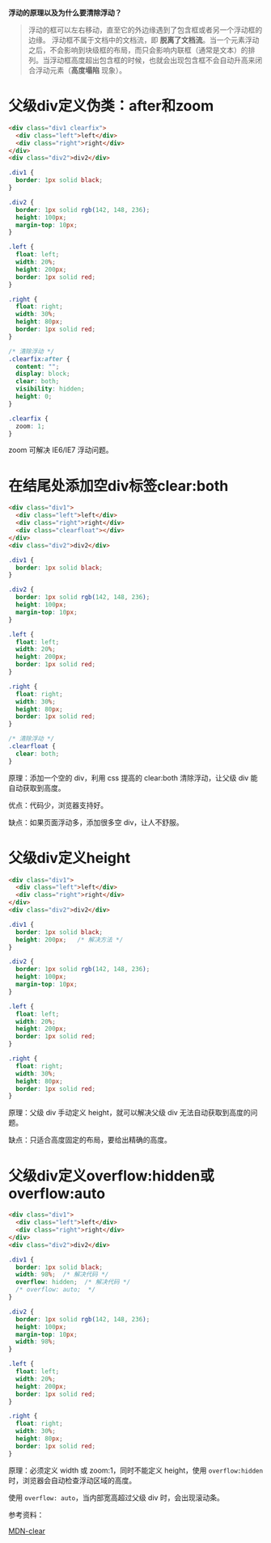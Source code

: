 **浮动的原理以及为什么要清除浮动？**

> 浮动的框可以左右移动，直至它的外边缘遇到了包含框或者另一个浮动框的边缘。
> 浮动框不属于文档中的文档流，即 **脱离了文档流**。当一个元素浮动之后，不会影响到块级框的布局，而只会影响内联框（通常是文本）的排列。当浮动框高度超出包含框的时候，也就会出现包含框不会自动升高来闭合浮动元素（**高度塌陷** 现象）。

# 父级div定义伪类：after和zoom

```html
<div class="div1 clearfix">
  <div class="left">left</div>
  <div class="right">right</div>
</div>
<div class="div2">div2</div>
```

```css
.div1 {
  border: 1px solid black;
}

.div2 {
  border: 1px solid rgb(142, 148, 236);
  height: 100px;
  margin-top: 10px;
}

.left {
  float: left;
  width: 20%;
  height: 200px;
  border: 1px solid red;
}

.right {
  float: right;
  width: 30%;
  height: 80px;
  border: 1px solid red;
}

/* 清除浮动 */
.clearfix:after {
  content: "";
  display: block;
  clear: both;
  visibility: hidden;
  height: 0;
}

.clearfix {
  zoom: 1;
}
```

zoom 可解决 IE6/IE7 浮动问题。

# 在结尾处添加空div标签clear:both

```html
<div class="div1">
  <div class="left">left</div>
  <div class="right">right</div>
  <div class="clearfloat"></div>
</div>
<div class="div2">div2</div>
```

```css
.div1 {
  border: 1px solid black;
}

.div2 {
  border: 1px solid rgb(142, 148, 236);
  height: 100px;
  margin-top: 10px;
}

.left {
  float: left;
  width: 20%;
  height: 200px;
  border: 1px solid red;
}

.right {
  float: right;
  width: 30%;
  height: 80px;
  border: 1px solid red;
}

/* 清除浮动 */
.clearfloat {
  clear: both;
}
```

原理：添加一个空的 div，利用 css 提高的 clear:both 清除浮动，让父级 div 能自动获取到高度。

优点：代码少，浏览器支持好。

缺点：如果页面浮动多，添加很多空 div，让人不舒服。

# 父级div定义height

```html
<div class="div1">
  <div class="left">left</div>
  <div class="right">right</div>
</div>
<div class="div2">div2</div>
```

```css
.div1 {
  border: 1px solid black;
  height: 200px;   /* 解决方法 */
}

.div2 {
  border: 1px solid rgb(142, 148, 236);
  height: 100px;
  margin-top: 10px;
}

.left {
  float: left;
  width: 20%;
  height: 200px;
  border: 1px solid red;
}

.right {
  float: right;
  width: 30%;
  height: 80px;
  border: 1px solid red;
}  
```

原理：父级 div 手动定义 height，就可以解决父级 div 无法自动获取到高度的问题。

缺点：只适合高度固定的布局，要给出精确的高度。

# 父级div定义overflow:hidden或overflow:auto

```html
<div class="div1">
  <div class="left">left</div>
  <div class="right">right</div>
</div>
<div class="div2">div2</div>
```

```css
.div1 {
  border: 1px solid black;
  width: 98%;  /* 解决代码 */
  overflow: hidden;  /* 解决代码 */
  /* overflow: auto;  */
}

.div2 {
  border: 1px solid rgb(142, 148, 236);
  height: 100px;
  margin-top: 10px;
  width: 98%;
}

.left {
  float: left;
  width: 20%;
  height: 200px;
  border: 1px solid red;
}

.right {
  float: right;
  width: 30%;
  height: 80px;
  border: 1px solid red;
}  
```

原理：必须定义 width 或 zoom:1，同时不能定义 height，使用 `overflow:hidden` 时，浏览器会自动检查浮动区域的高度。

使用 `overflow: auto`，当内部宽高超过父级 div 时，会出现滚动条。

参考资料：

[MDN-clear](https://developer.mozilla.org/zh-CN/docs/Web/CSS/clear)